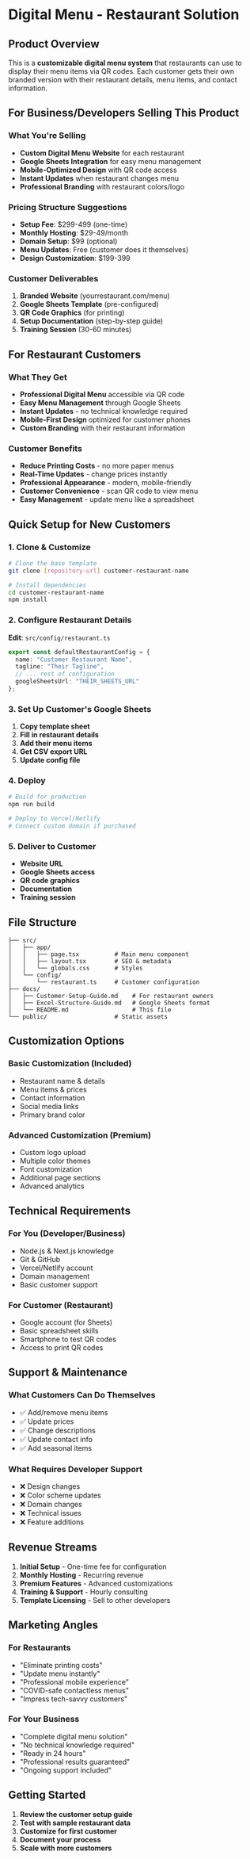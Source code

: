 # Digital Menu - Restaurant Solution

## Product Overview

This is a **customizable digital menu system** that restaurants can use to display their menu items via QR codes. Each customer gets their own branded version with their restaurant details, menu items, and contact information.

## For Business/Developers Selling This Product

### What You're Selling

- **Custom Digital Menu Website** for each restaurant
- **Google Sheets Integration** for easy menu management  
- **Mobile-Optimized Design** with QR code access
- **Instant Updates** when restaurant changes menu
- **Professional Branding** with restaurant colors/logo

### Pricing Structure Suggestions

- **Setup Fee**: $299-499 (one-time)
- **Monthly Hosting**: $29-49/month
- **Domain Setup**: $99 (optional)
- **Menu Updates**: Free (customer does it themselves)
- **Design Customization**: $199-399

### Customer Deliverables

1. **Branded Website** (yourrestaurant.com/menu)
2. **Google Sheets Template** (pre-configured)
3. **QR Code Graphics** (for printing)
4. **Setup Documentation** (step-by-step guide)
5. **Training Session** (30-60 minutes)

## For Restaurant Customers

### What They Get

- **Professional Digital Menu** accessible via QR code
- **Easy Menu Management** through Google Sheets
- **Instant Updates** - no technical knowledge required
- **Mobile-First Design** optimized for customer phones
- **Custom Branding** with their restaurant information

### Customer Benefits

- **Reduce Printing Costs** - no more paper menus
- **Real-Time Updates** - change prices instantly
- **Professional Appearance** - modern, mobile-friendly
- **Customer Convenience** - scan QR code to view menu
- **Easy Management** - update menu like a spreadsheet

## Quick Setup for New Customers

### 1. Clone & Customize

```bash
# Clone the base template
git clone [repository-url] customer-restaurant-name

# Install dependencies  
cd customer-restaurant-name
npm install
```

### 2. Configure Restaurant Details

**Edit**: `src/config/restaurant.ts`

```typescript
export const defaultRestaurantConfig = {
  name: "Customer Restaurant Name",
  tagline: "Their Tagline",
  // ... rest of configuration
  googleSheetsUrl: "THEIR_SHEETS_URL"
};
```

### 3. Set Up Customer's Google Sheets

1. **Copy template sheet**
2. **Fill in restaurant details**
3. **Add their menu items**
4. **Get CSV export URL**
5. **Update config file**

### 4. Deploy

```bash
# Build for production
npm run build

# Deploy to Vercel/Netlify
# Connect custom domain if purchased
```

### 5. Deliver to Customer

- **Website URL**
- **Google Sheets access**
- **QR code graphics**
- **Documentation**
- **Training session**

## File Structure

```
├── src/
│   ├── app/
│   │   ├── page.tsx          # Main menu component
│   │   ├── layout.tsx        # SEO & metadata
│   │   └── globals.css       # Styles
│   └── config/
│       └── restaurant.ts     # Customer configuration
├── docs/
│   ├── Customer-Setup-Guide.md    # For restaurant owners
│   ├── Excel-Structure-Guide.md   # Google Sheets format
│   └── README.md                  # This file
└── public/                   # Static assets
```

## Customization Options

### Basic Customization (Included)
- Restaurant name & details
- Menu items & prices  
- Contact information
- Social media links
- Primary brand color

### Advanced Customization (Premium)
- Custom logo upload
- Multiple color themes
- Font customization
- Additional page sections
- Advanced analytics

## Technical Requirements

### For You (Developer/Business)
- Node.js & Next.js knowledge
- Git & GitHub
- Vercel/Netlify account
- Domain management
- Basic customer support

### For Customer (Restaurant)
- Google account (for Sheets)
- Basic spreadsheet skills
- Smartphone to test QR codes
- Access to print QR codes

## Support & Maintenance

### What Customers Can Do Themselves
- ✅ Add/remove menu items
- ✅ Update prices  
- ✅ Change descriptions
- ✅ Update contact info
- ✅ Add seasonal items

### What Requires Developer Support
- ❌ Design changes
- ❌ Color scheme updates  
- ❌ Domain changes
- ❌ Technical issues
- ❌ Feature additions

## Revenue Streams

1. **Initial Setup** - One-time fee for configuration
2. **Monthly Hosting** - Recurring revenue
3. **Premium Features** - Advanced customizations
4. **Training & Support** - Hourly consulting
5. **Template Licensing** - Sell to other developers

## Marketing Angles

### For Restaurants
- "Eliminate printing costs"
- "Update menu instantly"  
- "Professional mobile experience"
- "COVID-safe contactless menus"
- "Impress tech-savvy customers"

### For Your Business
- "Complete digital menu solution"
- "No technical knowledge required"
- "Ready in 24 hours"
- "Professional results guaranteed"
- "Ongoing support included"

## Getting Started

1. **Review the customer setup guide**
2. **Test with sample restaurant data**
3. **Customize for first customer**
4. **Document your process**
5. **Scale with more customers**